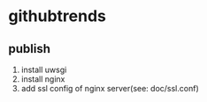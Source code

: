 # githubtrends
## publish
1. install uwsgi
2. install nginx
3. add ssl config of nginx server(see: doc/ssl.conf)